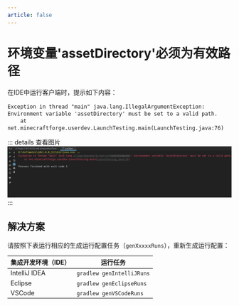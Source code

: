 ```yaml
---
article: false
---
```

# 环境变量'assetDirectory'必须为有效路径
在IDE中运行客户端时，提示如下内容：
```log
Exception in thread "main" java.lang.IllegalArgumentException: Environment variable 'assetDirectory' must be set to a valid path.
	at net.minecraftforge.userdev.LaunchTesting.main(LaunchTesting.java:76)
```

::: details 查看图片
![](./invalid-assetdirectory/1.png)
:::

## 解决方案
请按照下表运行相应的生成运行配置任务（`genXxxxxRuns`），重新生成运行配置：

|集成开发环境（IDE）|运行任务|
|---|---|
|IntelliJ IDEA|`gradlew genIntelliJRuns`|
|Eclipse|`gradlew genEclipseRuns`|
|VSCode|`gradlew genVSCodeRuns`|